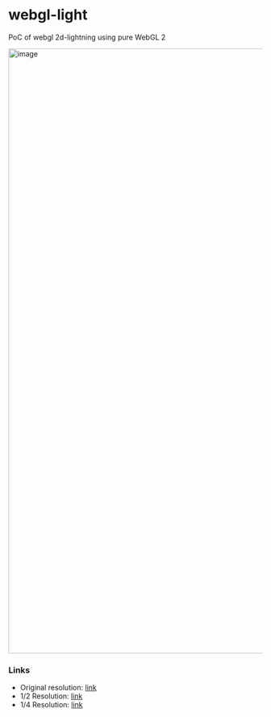 # webgl-light
PoC of webgl 2d-lightning using pure WebGL 2

<img width="1200" alt="image" src="https://github.com/DrA1ex/webgl-light/assets/1194059/0a19b80a-0541-44ba-ab22-6f73b9b6a420">


### Links
- Original resolution: [link](https://dra1ex.github.io/webgl-light)
- 1/2 Resolution: [link](https://dra1ex.github.io/webgl-light?render_scale=0.5)
- 1/4 Resolution: [link](https://dra1ex.github.io/webgl-light?render_scale=0.25)
